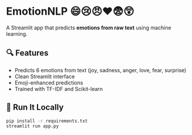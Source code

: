 # EmotionNLP 😄😢😠❤️😨😲

A Streamlit app that predicts **emotions from raw text** using machine learning.

## 🔍 Features

- Predicts 6 emotions from text (joy, sadness, anger, love, fear, surprise)
- Clean Streamlit interface
- Emoji-enhanced predictions
- Trained with TF-IDF and Scikit-learn

## 🚀 Run It Locally

```bash
pip install -r requirements.txt
streamlit run app.py

